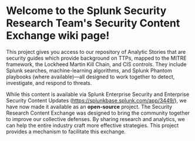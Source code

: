 

# Welcome to the Splunk Security Research Team's Security Content Exchange wiki page!

This project gives you access to our repository of Analytic Stories that are security guides which provide background on TTPs, mapped to the MITRE framework, the Lockheed Martin Kill Chain, and CIS controls. They include Splunk searches, machine-learning algorithms, and Splunk Phantom playbooks (where available)—all designed to work together to detect, investigate, and respond to threats.

While this content is available via Splunk Enterprise Security and Enterprise Security Content Updates (https://splunkbase.splunk.com/app/3449/), we have now made it available as an **open-source** project. The Security Research Content Exchange was designed to bring the community together to improve our collective defenses. By sharing research and analytics, we can help the entire industry craft more effective strategies. This project provides a mechanism to facilitate this exchange.